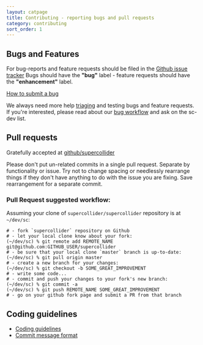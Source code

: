 ```yaml
---
layout: catpage
title: Contributing - reporting bugs and pull requests
category: contributing
sort_order: 1
---
```


## Bugs and Features

For bug-reports and feature requests should be filed in the [Github issue tracker](https://github.com/supercollider/supercollider/issues)
Bugs should have the **"bug"** label - feature requests should have the **"enhancement"** label.

[How to submit a bug](/development/bugs.html#filing-a-bug)

We always need more help [triaging](/development/bugs.html#triaging-a-bug) and testing bugs and feature requests. If you're interested, please read about our [bug workflow](/development/bugs.html) and ask on the sc-dev list.


## Pull requests

Gratefully accepted at [github/supercollider](https://github.com/supercollider/supercollider)

Please don't put un-related commits in a single pull request.  Separate by functionality or issue.  Try not to change spacing or needlessly rearrange things if they don't have anything to do with the issue you are fixing.  Save rearrangement for a separate commit.

### Pull Request suggested workflow:
Assuming your clone of `supercollider/supercollider` repository is at `~/dev/sc`:

    # - fork `supercollider` repository on Github
    # - let your local clone know about your fork:
    (~/dev/sc) % git remote add REMOTE_NAME git@github.com:GITHUB_USER/supercollider
    # - be sure that your local clone `master` branch is up-to-date:
    (~/dev/sc) % git pull origin master
    # - create a new branch for your changes:
    (~/dev/sc) % git checkout -b SOME_GREAT_IMPROVEMENT
    # - write some code...
    # - commit and push your changes to your fork's new branch:
    (~/dev/sc) % git commit -a
    (~/dev/sc) % git push REMOTE_NAME SOME_GREAT_IMPROVEMENT
    # - go on your github fork page and submit a PR from that branch

## Coding guidelines

- [Coding guidelines](/development/code-style-cpp.html)
- [Commit message format](/development/commit-message.html)

